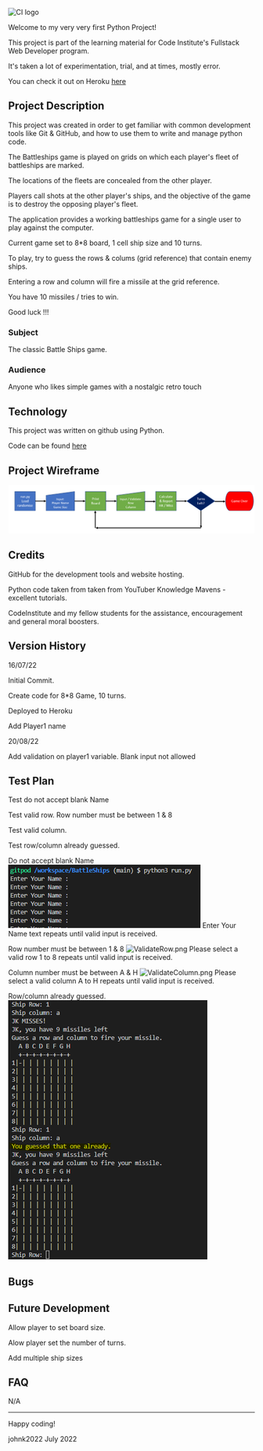 ![CI logo](https://codeinstitute.s3.amazonaws.com/fullstack/ci_logo_small.png)

Welcome to my very very first Python Project!

This project is part of the learning material for Code Institute's Fullstack Web Developer program.

It's taken a lot of experimentation, trial, and at times, mostly error.  

You can check it out on Heroku [here](https://battleshipsjk2.herokuapp.com/)


## Project Description

This project was created in order to get familiar with common development tools like Git & GitHub, and how to use them to write and manage python code. 

The Battleships game is played on grids on which each player's fleet of battleships are marked. 

The locations of the fleets are concealed from the other player. 

Players call shots at the other player's ships, and the objective of the game is to destroy the opposing player's fleet.

The application provides a working battleships game for a single user to play against the computer.

Current game set to 8*8 board, 1 cell ship size and 10 turns.

To play, try to guess the rows & colums (grid reference) that contain enemy ships.

Entering a row and column will fire a missile at the grid reference.

You have 10 missiles / tries to win.

Good luck !!!


### Subject

The classic Battle Ships game.


### Audience

Anyone who likes simple games with a nostalgic retro touch


## Technology

This project was written on github using Python.

Code can be found [here](https://github.com/johnk2022/battleships)


## Project Wireframe
![BSWireframe.png](BSWireframe.png)



## Credits

GitHub for the development tools and website hosting.

Python code taken from taken from YouTuber Knowledge Mavens - excellent tutorials.

CodeInstitute and my fellow students for the assistance, encouragement and general moral boosters.


## Version History

16/07/22 

Initial Commit.

Create code for 8*8 Game, 10 turns.

Deployed to Heroku

Add Player1 name

20/08/22

Add validation on player1 variable.  Blank input not allowed

## Test Plan

Test do not accept blank Name

Test valid row.  Row number must be between 1 & 8

Test valid column.

Test row/column already guessed.

Do not accept blank Name
![BlankName.png](BlankName.png)
Enter Your Name text repeats until valid input is received.

Row number must be between 1 & 8
![ValidateRow.png](ValidateRow.png)
Please select a valid row 1 to 8 repeats until valid input is received.

Column number must be between A & H
![ValidateColumn.png](ValidateColumn.png)
Please select a valid column A to H repeats until valid input is received.

Row/column already guessed.
![AlreadyGuessed.png](AlreadyGuessed.png)



## Bugs




## Future Development

Allow player to set board size.

Alow player set the number of turns.

Add multiple ship sizes


## FAQ 

N/A

---

Happy coding!

johnk2022
July 2022